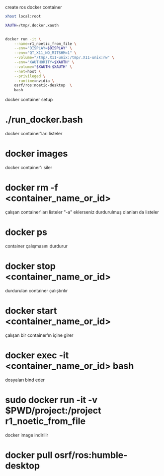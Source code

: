
create ros docker container
```sh
xhost local:root

XAUTH=/tmp/.docker.xauth

 
docker run -it \
    --name=r1_noetic_from_file \
    --env="DISPLAY=$DISPLAY" \
    --env="QT_X11_NO_MITSHM=1" \
    --volume="/tmp/.X11-unix:/tmp/.X11-unix:rw" \
    --env="XAUTHORITY=$XAUTH" \
    --volume="$XAUTH:$XAUTH" \
    --net=host \
    --privileged \
    --runtime=nvidia \
    osrf/ros:noetic-desktop  \
    bash
 ```
docker container setup
# ./run_docker.bash

docker container'ları listeler
# docker images

docker container'ı siler
# docker rm -f <container_name_or_id>

çalışan container'ları listeler "-a" eklerseniz durdurulmuş olanları da listeler
# docker ps

container çalışmasını durdurur
# docker stop <container_name_or_id>

durdurulan container çalıştırılır
# docker start <container_name_or_id>

çalışan bir container'ın içine girer
# docker exec -it <container_name_or_id> bash

dosyaları bind eder
# sudo docker run -it -v $PWD/project:/project r1_noetic_from_file

docker image indirilir
# docker pull osrf/ros:humble-desktop

